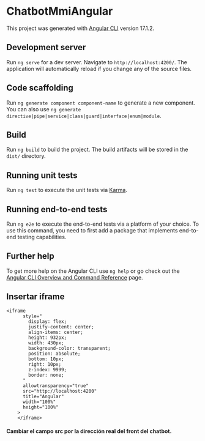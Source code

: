 # ChatbotMmiAngular

This project was generated with [Angular CLI](https://github.com/angular/angular-cli) version 17.1.2.

## Development server

Run `ng serve` for a dev server. Navigate to `http://localhost:4200/`. The application will automatically reload if you change any of the source files.

## Code scaffolding

Run `ng generate component component-name` to generate a new component. You can also use `ng generate directive|pipe|service|class|guard|interface|enum|module`.

## Build

Run `ng build` to build the project. The build artifacts will be stored in the `dist/` directory.

## Running unit tests

Run `ng test` to execute the unit tests via [Karma](https://karma-runner.github.io).

## Running end-to-end tests

Run `ng e2e` to execute the end-to-end tests via a platform of your choice. To use this command, you need to first add a package that implements end-to-end testing capabilities.

## Further help

To get more help on the Angular CLI use `ng help` or go check out the [Angular CLI Overview and Command Reference](https://angular.io/cli) page.

## Insertar iframe
```
<iframe
      style="
        display: flex;
        justify-content: center;
        align-items: center;
        height: 932px;
        width: 430px;
        background-color: transparent;
        position: absolute;
        bottom: 10px;
        right: 10px;
        z-index: 9999;
        border: none;
      "
      allowtransparency="true"
      src="http://localhost:4200"
      title="Angular"
      width="100%"
      height="100%"
    >
    </iframe>
```

#### Cambiar el campo src por la dirección real del front del chatbot.